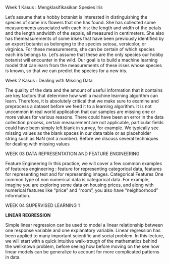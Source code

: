 <p>Week 1 Kasus : Mengklasifikasikan Spesies Iris</p>
<p>Let’s assume that a hobby botanist is interested in distinguishing the species of some iris flowers that she has found. She has
collected some measurements associated with each iris: the length and width of the petals and the length andwidth of the sepals,
all measured in centimeters. She also has themeasurements of some irises that have been previously identified by an expert
botanist as belonging to the species setosa, versicolor, or virginica. For these measurements, she can be certain of which species
each iris belongs to.
Let’s assume that these are the only species our hobby botanist will encounter in the wild. Our goal is to build a machine learning
model that can learn from the measurements of these irises whose species is known, so that we can predict the species for a new
iris.</p>
<p>Week 2 Kasus : Dealing with Missing Data</p>
<p>The quality of the data and the amount of useful information that it contains are key factors that
determine how well a machine learning algorithm can learn. Therefore, it is absolutely critical that
we make sure to examine and preprocess a dataset before we feed it to a learning algorithm. It is not uncommon in real world application that our samples are missing one or more values for various reasons. There could have been an error in the data collection process, certain
measurement are not applicable, particular fields could have been simply left blank in survey, for
example. We typically see missing values as the blank spaces in our data table or as placeholder
string such as NaN (not a number). Before we discuss several techniques for dealing with missing
values</p>
<p>WEEK 03 DATA REPRESENTATION AND FEATURE ENGINEERING </p>
<p>Feature Engineering
In this practice, we will cover a few common examples of features engineering : feature for
representing categorical data, features for representing text and for representing images.
Categorical Features
One common type of non numerical data is categorical data. For example, imagine you are
exploring some data on housing prices, and along with numerical features like “price” and “room”,
you also have “neighborhood” information.</p>
<p>WEEK 04 SUPERVISED LEARNING 1</p>
<strong>LINEAR REGRESSION</strong>
<p>Simple linear regression can be used to model a linear relationship between one response
variable and one explanatory variable. Linear regression has been applied to many important
scientific and social problem.
In this lecture, we will start with a quick intuitive walk-trough of the mathematics behind the wellknown problem, before seeing how before moving on the see how linear models can be generalize
to account for more complicated patterns in data.</p>


